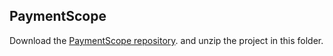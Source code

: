 ## PaymentScope
Download the [PaymentScope repository](https://github.com/OSUSecLab/PaymentScope). and unzip the project in this folder.

